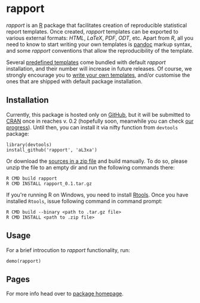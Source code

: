 # rapport

_rapport_ is an [R](http://r-project.org ) package that facilitates creation of reproducible statistical report templates. Once created, _rapport_ templates can be exported to various external formats: _HTML_, _LaTeX_, _PDF_, _ODT_, etc. Apart from _R_, all you need to know to start writing your own templates is [pandoc](http://johnmacfarlane.net/pandoc/index.html ) markup syntax, and some _rapport_ conventions that allow the reproducibility of the template.

Several [predefined templates](http://rapport-package.info#templates ) come bundled with default _rapport_ installation, and their number will increase in future releases. Of course, we strongly encourage you to [write your own templates](http://rapport-package.info#custom), and/or customise the ones that are shipped with default package installation.

## Installation

Currently, this package is hosted only on [GitHub](https://github.com/aL3xa/rapport/), but it will be submitted to [CRAN](cran.r-project.org) once in reaches v. 0.2 (hopefully soon, meanwhile you can check [our progress](https://github.com/aL3xa/rapport/issues?milestone=1&state=open)). Until then, you can install it via nifty function from `devtools` package:

```
library(devtools)
install_github('rapport', 'aL3xa')
```

Or download the [sources in a zip file](https://github.com/aL3xa/rapport/zipball/master) and build manually. To do so, please unzip the file to an empty dir and run the following commands there:

```
R CMD build rapport
R CMD INSTALL rapport_0.1.tar.gz
```

If you're running R on Windows, you need to install [Rtools](http://cran.stat.ucla.edu/bin/windows/Rtools/ ). Once you have installed `Rtools`, issue following command in command prompt:

```
R CMD build --binary <path to .tar.gz file>
R CMD INSTALL <path to .zip file>
```

## Usage

For a brief introcution to _rapport_ functionality, run:

```
demo(rapport)
```

## Pages

For more info head over to [package homepage](http://rapport-package.info).
